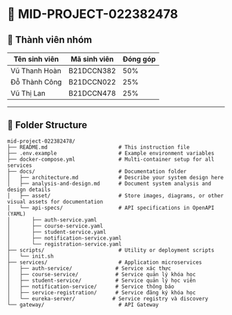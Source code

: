 # 🧩 MID-PROJECT-022382478

## 👥 Thành viên nhóm

| Tên sinh viên | Mã sinh viên | Đóng góp |
|--------------|-------------|----------|
| Vũ Thanh Hoàn | B21DCCN382 | 50%      |
| Đỗ Thành Công | B21DCCN022 | 25%      |
| Vũ Thị Lan | B21DCCN478 | 25%      |

---

## 📁 Folder Structure

```
mid-project-022382478/
├── README.md                       # This instruction file
├── .env.example                    # Example environment variables
├── docker-compose.yml              # Multi-container setup for all services
├── docs/                           # Documentation folder
│   ├── architecture.md             # Describe your system design here
│   ├── analysis-and-design.md      # Document system analysis and design details
│   ├── asset/                      # Store images, diagrams, or other visual assets for documentation
│   └── api-specs/                  # API specifications in OpenAPI (YAML)
│       ├── auth-service.yaml
│       ├── course-service.yaml
│       ├── student-service.yaml
│       ├── notification-service.yaml
│       └── registration-service.yaml
├── scripts/                        # Utility or deployment scripts
│   └── init.sh
├── services/                       # Application microservices
│   ├── auth-service/              # Service xác thực 
│   ├── course-service/            # Service quản lý khóa học
│   ├── student-service/           # Service quản lý học viên
│   ├── notification-service/      # Service thông báo
│   ├── service-registration/      # Service đăng ký khóa học
│   └── eureka-server/            # Service registry và discovery
└── gateway/                        # API Gateway
```


